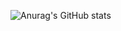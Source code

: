 ![Anurag's GitHub stats](https://github-readme-stats.vercel.app/api?username=Cansur&show_icons=true&theme=radical)
